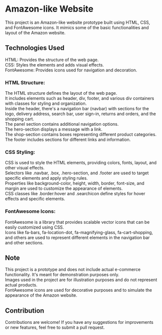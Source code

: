 # Amazon-like Website
This project is an Amazon-like website prototype built using HTML, CSS, and FontAwesome icons. It mimics some of the basic functionalities and layout of the Amazon website.

## Technologies Used
HTML: Provides the structure of the web page. <br>
CSS: Styles the elements and adds visual effects. <br>
FontAwesome: Provides icons used for navigation and decoration. <br>

### HTML Structure:
The HTML structure defines the layout of the web page. <br>
It includes elements such as header, div, footer, and various div containers with classes for styling and organization. <br>
Inside the header, there's a navigation bar (navbar) with sections for the logo, delivery address, search bar, user sign-in, returns and orders, and the shopping cart. <br>
The panel section contains additional navigation options. <br>
The hero-section displays a message with a link. <br>
The shop-section contains boxes representing different product categories. <br>
The footer includes sections for different links and information. <br>
### CSS Styling:
CSS is used to style the HTML elements, providing colors, fonts, layout, and other visual effects. <br>
Selectors like .navbar, .box, .hero-section, and .footer are used to target specific elements and apply styling rules. <br>
Properties like background-color, height, width, border, font-size, and margin are used to customize the appearance of elements. <br>
CSS classes like .border:hover and .searchicon define styles for hover effects and specific elements. <br>
### FontAwesome Icons:
FontAwesome is a library that provides scalable vector icons that can be easily customized using CSS. <br>
Icons like fa-bars, fa-location-dot, fa-magnifying-glass, fa-cart-shopping, and others are used to represent different elements in the navigation bar and other sections. <br>

## Note
This project is a prototype and does not include actual e-commerce functionality. It's meant for demonstration purposes only. <br>
Images used in the project are for illustration purposes and do not represent actual products. <br> 
FontAwesome icons are used for decorative purposes and to simulate the appearance of the Amazon website. <br>
## Contribution
Contributions are welcome! If you have any suggestions for improvements or new features, feel free to submit a pull request.
